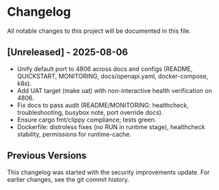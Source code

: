# Changelog

All notable changes to this project will be documented in this file.

## [Unreleased] - 2025-08-06

- Unify default port to 4806 across docs and configs (README, QUICKSTART, MONITORING, docs/openapi.yaml, docker-compose, k8s).
- Add UAT target (make uat) with non-interactive health verification on 4806.
- Fix docs to pass audit (README/MONITORING: healthcheck, troubleshooting, busybox note, port override docs).
- Ensure cargo fmt/clippy compliance; tests green.
- Dockerfile: distroless fixes (no RUN in runtime stage), healthcheck stability, permissions for runtime-cache.

## Previous Versions

This changelog was started with the security improvements update. For earlier changes, see the git commit history.